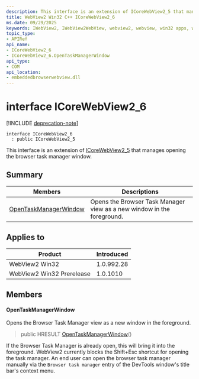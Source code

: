 ```yaml
---
description: This interface is an extension of ICoreWebView2_5 that manages opening the browser task manager window.
title: WebView2 Win32 C++ ICoreWebView2_6
ms.date: 09/29/2025
keywords: IWebView2, IWebView2WebView, webview2, webview, win32 apps, win32, edge, ICoreWebView2, ICoreWebView2Controller, browser control, edge html, ICoreWebView2_6
topic_type: 
- APIRef
api_name:
- ICoreWebView2_6
- ICoreWebView2_6.OpenTaskManagerWindow
api_type:
- COM
api_location:
- embeddedbrowserwebview.dll
---
```


# interface ICoreWebView2_6

[!INCLUDE [deprecation-note](../includes/deprecation-note.md)]

```
interface ICoreWebView2_6
  : public ICoreWebView2_5
```

This interface is an extension of [ICoreWebView2_5](icorewebview2_5.md#icorewebview2_5) that manages opening the browser task manager window.

## Summary

 Members                        | Descriptions
--------------------------------|---------------------------------------------
[OpenTaskManagerWindow](#opentaskmanagerwindow) | Opens the Browser Task Manager view as a new window in the foreground.

## Applies to

Product                         | Introduced
--------------------------------|---------------------------------------------
WebView2 Win32            |    1.0.992.28
WebView2 Win32 Prerelease |    1.0.1010

## Members

#### OpenTaskManagerWindow

Opens the Browser Task Manager view as a new window in the foreground.

> public HRESULT [OpenTaskManagerWindow](#opentaskmanagerwindow)()

If the Browser Task Manager is already open, this will bring it into the foreground. WebView2 currently blocks the Shift+Esc shortcut for opening the task manager. An end user can open the browser task manager manually via the `Browser task manager` entry of the DevTools window's title bar's context menu.

